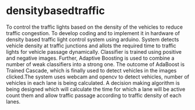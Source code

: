# densitybasedtraffic
To control the traffic lights based on the density of the vehicles to reduce traffic congestion. To develop coding and to implement it in hardware of density based traffic light control system using arduino. System detects vehicle density at traffic junctions and allots the required time to traffic lights for vehicle passage dynamically. Classifier is trained using positive and negative images. Further, Adaptive Boosting is used to combine a number of weak classifiers into a strong one. The outcome of AdaBoost is Trained Cascade, which is finally used to detect vehicles in the images clicked.The system uses webcam and opencv to detect vehicles, number of vehicles in each lane is being calculated. A decision making algorithm is being designed which will calculate the time for which a lane will be active count them and allow traffic passage according to traffic density of each lanes.
